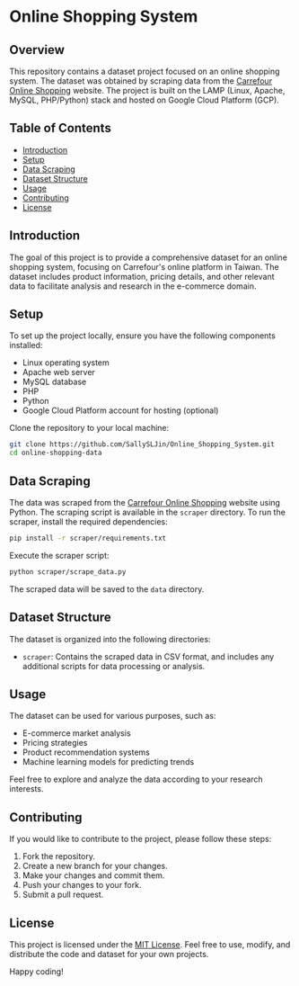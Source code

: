 # Online Shopping System

## Overview

This repository contains a dataset project focused on an online shopping system. The dataset was obtained by scraping data from the [Carrefour Online Shopping](https://online.carrefour.com.tw/zh/homepage/) website. The project is built on the LAMP (Linux, Apache, MySQL, PHP/Python) stack and hosted on Google Cloud Platform (GCP).

## Table of Contents

- [Introduction](#introduction)
- [Setup](#setup)
- [Data Scraping](#data-scraping)
- [Dataset Structure](#dataset-structure)
- [Usage](#usage)
- [Contributing](#contributing)
- [License](#license)

## Introduction

The goal of this project is to provide a comprehensive dataset for an online shopping system, focusing on Carrefour's online platform in Taiwan. The dataset includes product information, pricing details, and other relevant data to facilitate analysis and research in the e-commerce domain.

## Setup

To set up the project locally, ensure you have the following components installed:

- Linux operating system
- Apache web server
- MySQL database
- PHP
- Python
- Google Cloud Platform account for hosting (optional)

Clone the repository to your local machine:

```bash
git clone https://github.com/SallySLJin/Online_Shopping_System.git
cd online-shopping-data
```

## Data Scraping

The data was scraped from the [Carrefour Online Shopping](https://online.carrefour.com.tw/zh/homepage/) website using Python. The scraping script is available in the `scraper` directory. To run the scraper, install the required dependencies:

```bash
pip install -r scraper/requirements.txt
```

Execute the scraper script:

```bash
python scraper/scrape_data.py
```

The scraped data will be saved to the `data` directory.

## Dataset Structure

The dataset is organized into the following directories:

- `scraper`: Contains the scraped data in CSV format, and includes any additional scripts for data processing or analysis.

## Usage

The dataset can be used for various purposes, such as:

- E-commerce market analysis
- Pricing strategies
- Product recommendation systems
- Machine learning models for predicting trends

Feel free to explore and analyze the data according to your research interests.

## Contributing

If you would like to contribute to the project, please follow these steps:

1. Fork the repository.
2. Create a new branch for your changes.
3. Make your changes and commit them.
4. Push your changes to your fork.
5. Submit a pull request.

## License

This project is licensed under the [MIT License](LICENSE). Feel free to use, modify, and distribute the code and dataset for your own projects.

Happy coding!
